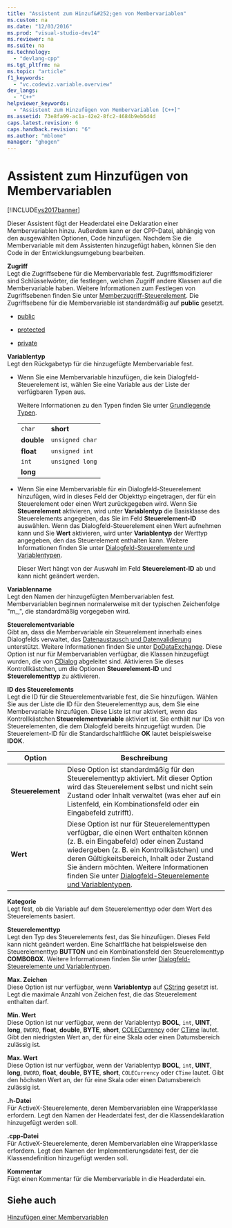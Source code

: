 ```yaml
---
title: "Assistent zum Hinzuf&#252;gen von Membervariablen"
ms.custom: na
ms.date: "12/03/2016"
ms.prod: "visual-studio-dev14"
ms.reviewer: na
ms.suite: na
ms.technology: 
  - "devlang-cpp"
ms.tgt_pltfrm: na
ms.topic: "article"
f1_keywords: 
  - "vc.codewiz.variable.overview"
dev_langs: 
  - "C++"
helpviewer_keywords: 
  - "Assistent zum Hinzufügen von Membervariablen [C++]"
ms.assetid: 73e8fa99-ac1a-42e2-8fc2-4684b9eb6d4d
caps.latest.revision: 6
caps.handback.revision: "6"
ms.author: "mblome"
manager: "ghogen"
---
```

# Assistent zum Hinzuf&#252;gen von Membervariablen
[!INCLUDE[vs2017banner](../assembler/inline/includes/vs2017banner.md)]

Dieser Assistent fügt der Headerdatei eine Deklaration einer Membervariablen hinzu. Außerdem kann er der CPP\-Datei, abhängig von den ausgewählten Optionen, Code hinzufügen.  Nachdem Sie die Membervariable mit dem Assistenten hinzugefügt haben, können Sie den Code in der Entwicklungsumgebung bearbeiten.  
  
 **Zugriff**  
 Legt die Zugriffsebene für die Membervariable fest.  Zugriffsmodifizierer sind Schlüsselwörter, die festlegen, welchen Zugriff andere Klassen auf die Membervariable haben.  Weitere Informationen zum Festlegen von Zugriffsebenen finden Sie unter [Memberzugriff\-Steuerelement](../cpp/member-access-control-cpp.md).  Die Zugriffsebene für die Membervariable ist standardmäßig auf **public** gesetzt.  
  
-   [public](../cpp/public-cpp.md)  
  
-   [protected](../cpp/protected-cpp.md)  
  
-   [private](../cpp/private-cpp.md)  
  
 **Variablentyp**  
 Legt den Rückgabetyp für die hinzugefügte Membervariable fest.  
  
-   Wenn Sie eine Membervariable hinzufügen, die kein Dialogfeld\-Steuerelement ist, wählen Sie eine Variable aus der Liste der verfügbaren Typen aus.  
  
     Weitere Informationen zu den Typen finden Sie unter [Grundlegende Typen](../cpp/fundamental-types-cpp.md).  
  
    |||  
    |-|-|  
    |`char`|**short**|  
    |**double**|`unsigned char`|  
    |**float**|`unsigned int`|  
    |`int`|`unsigned long`|  
    |**long**||  
  
-   Wenn Sie eine Membervariable für ein Dialogfeld\-Steuerelement hinzufügen, wird in dieses Feld der Objekttyp eingetragen, der für ein Steuerelement oder einen Wert zurückgegeben wird.  Wenn Sie **Steuerelement** aktivieren, wird unter **Variablentyp** die Basisklasse des Steuerelements angegeben, das Sie im Feld **Steuerelement\-ID** auswählen.  Wenn das Dialogfeld\-Steuerelement einen Wert aufnehmen kann und Sie **Wert** aktivieren, wird unter **Variablentyp** der Werttyp angegeben, den das Steuerelement enthalten kann.  Weitere Informationen finden Sie unter [Dialogfeld\-Steuerelemente und Variablentypen](../ide/dialog-box-controls-and-variable-types.md).  
  
     Dieser Wert hängt von der Auswahl im Feld **Steuerelement\-ID** ab und kann nicht geändert werden.  
  
 **Variablenname**  
 Legt den Namen der hinzugefügten Membervariablen fest.  Membervariablen beginnen normalerweise mit der typischen Zeichenfolge "m\_,", die standardmäßig vorgegeben wird.  
  
 **Steuerelementvariable**  
 Gibt an, dass die Membervariable ein Steuerelement innerhalb eines Dialogfelds verwaltet, das [Datenaustausch und Datenvalidierung](../mfc/dialog-data-exchange-and-validation.md) unterstützt.  Weitere Informationen finden Sie unter [DoDataExchange](../Topic/CWnd::DoDataExchange.md).  Diese Option ist nur für Membervariablen verfügbar, die Klassen hinzugefügt wurden, die von [CDialog](../mfc/reference/cdialog-class.md) abgeleitet sind.  Aktivieren Sie dieses Kontrollkästchen, um die Optionen **Steuerelement\-ID** und **Steuerelementtyp** zu aktivieren.  
  
 **ID des Steuerelements**  
 Legt die ID für die Steuerelementvariable fest, die Sie hinzufügen.  Wählen Sie aus der Liste die ID für den Steuerelementtyp aus, dem Sie eine Membervariable hinzufügen.  Diese Liste ist nur aktiviert, wenn das Kontrollkästchen **Steuerelementvariable** aktiviert ist. Sie enthält nur IDs von Steuerelementen, die dem Dialogfeld bereits hinzugefügt wurden.  Die Steuerelement\-ID für die Standardschaltfläche **OK** lautet beispielsweise **IDOK**.  
  
|Option|Beschreibung|  
|------------|------------------|  
|**Steuerelement**|Diese Option ist standardmäßig für den Steuerelementtyp aktiviert.  Mit dieser Option wird das Steuerelement selbst und nicht sein Zustand oder Inhalt verwaltet \(was eher auf ein Listenfeld, ein Kombinationsfeld oder ein Eingabefeld zutrifft\).|  
|**Wert**|Diese Option ist nur für Steuerelementtypen verfügbar, die einen Wert enthalten können \(z. B. ein Eingabefeld\) oder einen Zustand wiedergeben \(z. B. ein Kontrollkästchen\) und deren Gültigkeitsbereich, Inhalt oder Zustand Sie ändern möchten.  Weitere Informationen finden Sie unter [Dialogfeld\-Steuerelemente und Variablentypen](../ide/dialog-box-controls-and-variable-types.md).|  
  
 **Kategorie**  
 Legt fest, ob die Variable auf dem Steuerelementtyp oder dem Wert des Steuerelements basiert.  
  
 **Steuerelementtyp**  
 Legt den Typ des Steuerelements fest, das Sie hinzufügen.  Dieses Feld kann nicht geändert werden.  Eine Schaltfläche hat beispielsweise den Steuerelementtyp **BUTTON** und ein Kombinationsfeld den Steuerelementtyp **COMBOBOX**.  Weitere Informationen finden Sie unter [Dialogfeld\-Steuerelemente und Variablentypen](../ide/dialog-box-controls-and-variable-types.md).  
  
 **Max. Zeichen**  
 Diese Option ist nur verfügbar, wenn **Variablentyp** auf [CString](../atl-mfc-shared/reference/cstringt-class.md) gesetzt ist.  Legt die maximale Anzahl von Zeichen fest, die das Steuerelement enthalten darf.  
  
 **Min. Wert**  
 Diese Option ist nur verfügbar, wenn der Variablentyp **BOOL**, `int`, **UINT**, **long**, `DWORD`, **float**, **double**, **BYTE**, **short**, [COLECurrency](../mfc/reference/colecurrency-class.md) oder [CTime](../atl-mfc-shared/reference/ctime-class.md) lautet.  Gibt den niedrigsten Wert an, der für eine Skala oder einen Datumsbereich zulässig ist.  
  
 **Max. Wert**  
 Diese Option ist nur verfügbar, wenn der Variablentyp **BOOL**, `int`, **UINT**, **long**, `DWORD`, **float**, **double**, **BYTE**, **short**, `COLECurrency` oder `CTime` lautet.  Gibt den höchsten Wert an, der für eine Skala oder einen Datumsbereich zulässig ist.  
  
 **.h\-Datei**  
 Für ActiveX\-Steuerelemente, deren Membervariablen eine Wrapperklasse erfordern.  Legt den Namen der Headerdatei fest, der die Klassendeklaration hinzugefügt werden soll.  
  
 **.cpp\-Datei**  
 Für ActiveX\-Steuerelemente, deren Membervariablen eine Wrapperklasse erfordern.  Legt den Namen der Implementierungsdatei fest, der die Klassendefinition hinzugefügt werden soll.  
  
 **Kommentar**  
 Fügt einen Kommentar für die Membervariable in die Headerdatei ein.  
  
## Siehe auch  
 [Hinzufügen einer Membervariablen](../ide/adding-a-member-variable-visual-cpp.md)